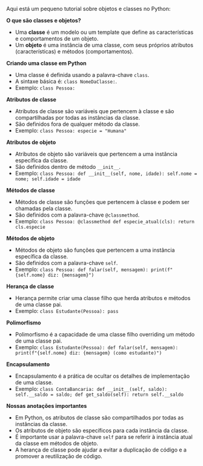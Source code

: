 Aqui está um pequeno tutorial sobre objetos e classes no Python:

**O que são classes e objetos?**

- Uma **classe** é um modelo ou um template que define as características e comportamentos de um objeto.
- Um **objeto** é uma instância de uma classe, com seus próprios atributos (características) e métodos (comportamentos).

**Criando uma classe em Python**

- Uma classe é definida usando a palavra-chave `class`.
- A sintaxe básica é: `class NomeDaClasse:`.
- Exemplo: `class Pessoa:`

**Atributos de classe**

- Atributos de classe são variáveis que pertencem à classe e são compartilhadas por todas as instâncias da classe.
- São definidos fora de qualquer método da classe.
- Exemplo: `class Pessoa: especie = "Humana"`

**Atributos de objeto**

- Atributos de objeto são variáveis que pertencem a uma instância específica da classe.
- São definidos dentro de método `__init__`.
- Exemplo: `class Pessoa: def __init__(self, nome, idade): self.nome = nome; self.idade = idade`

**Métodos de classe**

- Métodos de classe são funções que pertencem à classe e podem ser chamadas pela classe.
- São definidos com a palavra-chave `@classmethod`.
- Exemplo: `class Pessoa: @classmethod def especie_atual(cls): return cls.especie`

**Métodos de objeto**

- Métodos de objeto são funções que pertencem a uma instância específica da classe.
- São definidos com a palavra-chave `self`.
- Exemplo: `class Pessoa: def falar(self, mensagem): print(f"{self.nome} diz: {mensagem}")`

**Herança de classe**

- Herança permite criar uma classe filho que herda atributos e métodos de uma classe pai.
- Exemplo: `class Estudante(Pessoa): pass`

**Polimorfismo**

- Polimorfismo é a capacidade de uma classe filho overriding um método de uma classe pai.
- Exemplo: `class Estudante(Pessoa): def falar(self, mensagem): print(f"{self.nome} diz: {mensagem} (como estudante)")`

**Encapsulamento**

- Encapsulamento é a prática de ocultar os detalhes de implementação de uma classe.
- Exemplo: `class ContaBancaria: def __init__(self, saldo): self.__saldo = saldo; def get_saldo(self): return self.__saldo`

**Nossas anotações importantes**

- Em Python, os atributos de classe são compartilhados por todas as instâncias da classe.
- Os atributos de objeto são específicos para cada instância da classe.
- É importante usar a palavra-chave `self` para se referir à instância atual da classe em métodos de objeto.
- A herança de classe pode ajudar a evitar a duplicação de código e a promover a reutilização de código.
